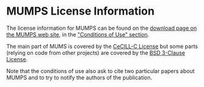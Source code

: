 # MUMPS License Information

The license information for MUMPS can be found on the 
[download page on the MUMPS web site](https://mumps-solver.org/index.php?page=dwnld), 
in the ["Conditions of Use" section](https://mumps-solver.org/index.php?page=dwnld#license).

The main part of MUMS is covered by the [CeCILL-C License](https://cecill.info/licences/Licence_CeCILL-C_V1-en.html)
but some parts (relying on code from other projects) are covered by the
[BSD 3-Clause License](https://opensource.org/licenses/BSD-3-Clause).

Note that the conditions of use also ask to cite two particular papers about MUMPS
and to try to notify the authors of the publication. 
